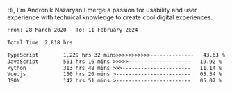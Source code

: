Hi, I'm Andronik Nazaryan
I merge a passion for usability and user experience with technical knowledge to create cool digital experiences.


<!--START_SECTION:waka-->

```txt
From: 28 March 2020 - To: 11 February 2024

Total Time: 2,818 hrs

TypeScript        1,229 hrs 32 mins>>>>>>>>>>>--------------   43.63 %
JavaScript        561 hrs 16 mins >>>>>--------------------   19.92 %
Python            313 hrs 48 mins >>>----------------------   11.14 %
Vue.js            150 hrs 20 mins >------------------------   05.34 %
JSON              142 hrs 51 mins >------------------------   05.07 %
```

<!--END_SECTION:waka-->
